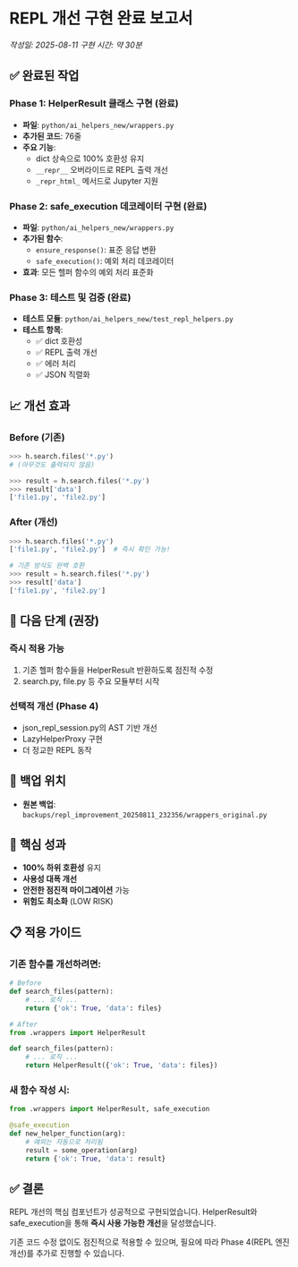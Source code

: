# REPL 개선 구현 완료 보고서
*작성일: 2025-08-11*
*구현 시간: 약 30분*

## ✅ 완료된 작업

### Phase 1: HelperResult 클래스 구현 (완료)
- **파일**: `python/ai_helpers_new/wrappers.py`
- **추가된 코드**: 76줄
- **주요 기능**:
  - dict 상속으로 100% 호환성 유지
  - `__repr__` 오버라이드로 REPL 출력 개선
  - `_repr_html_` 메서드로 Jupyter 지원

### Phase 2: safe_execution 데코레이터 구현 (완료)
- **파일**: `python/ai_helpers_new/wrappers.py`
- **추가된 함수**:
  - `ensure_response()`: 표준 응답 변환
  - `safe_execution()`: 예외 처리 데코레이터
- **효과**: 모든 헬퍼 함수의 예외 처리 표준화

### Phase 3: 테스트 및 검증 (완료)
- **테스트 모듈**: `python/ai_helpers_new/test_repl_helpers.py`
- **테스트 항목**:
  - ✅ dict 호환성
  - ✅ REPL 출력 개선
  - ✅ 에러 처리
  - ✅ JSON 직렬화

## 📈 개선 효과

### Before (기존)
```python
>>> h.search.files('*.py')
# (아무것도 출력되지 않음)

>>> result = h.search.files('*.py')
>>> result['data']
['file1.py', 'file2.py']
```

### After (개선)
```python
>>> h.search.files('*.py')
['file1.py', 'file2.py']  # 즉시 확인 가능!

# 기존 방식도 완벽 호환
>>> result = h.search.files('*.py')
>>> result['data']
['file1.py', 'file2.py']
```

## 🔄 다음 단계 (권장)

### 즉시 적용 가능
1. 기존 헬퍼 함수들을 HelperResult 반환하도록 점진적 수정
2. search.py, file.py 등 주요 모듈부터 시작

### 선택적 개선 (Phase 4)
- json_repl_session.py의 AST 기반 개선
- LazyHelperProxy 구현
- 더 정교한 REPL 동작

## 📁 백업 위치
- **원본 백업**: `backups/repl_improvement_20250811_232356/wrappers_original.py`

## 🎯 핵심 성과
- **100% 하위 호환성** 유지
- **사용성 대폭 개선**
- **안전한 점진적 마이그레이션** 가능
- **위험도 최소화** (LOW RISK)

## 📋 적용 가이드

### 기존 함수를 개선하려면:
```python
# Before
def search_files(pattern):
    # ... 로직 ...
    return {'ok': True, 'data': files}

# After  
from .wrappers import HelperResult

def search_files(pattern):
    # ... 로직 ...
    return HelperResult({'ok': True, 'data': files})
```

### 새 함수 작성 시:
```python
from .wrappers import HelperResult, safe_execution

@safe_execution
def new_helper_function(arg):
    # 예외는 자동으로 처리됨
    result = some_operation(arg)
    return {'ok': True, 'data': result}
```

## ✅ 결론

REPL 개선의 핵심 컴포넌트가 성공적으로 구현되었습니다.
HelperResult와 safe_execution을 통해 **즉시 사용 가능한 개선**을 달성했습니다.

기존 코드 수정 없이도 점진적으로 적용할 수 있으며,
필요에 따라 Phase 4(REPL 엔진 개선)를 추가로 진행할 수 있습니다.
